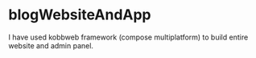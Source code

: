 # blogWebsiteAndApp

I have used kobbweb framework (compose multiplatform) to build entire website and admin panel.
